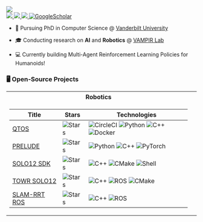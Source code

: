 <a href="https://github.com/alexyskoutnev">
    <img src="https://github-stats-alpha.vercel.app/api?username=alexyskoutnev&cc=22272e&tc=37BCF6&ic=fff&bc=0000">
</a>


<div>
<a href="https://alexyskoutnev.github.io/">
    <img src="https://img.shields.io/badge/Website-alexyskoutnev.github.io-green?style=flat-square">
</a>  
<a href="https://www.linkedin.com/in/alexyskoutnev/">
    <img src="https://img.shields.io/badge/-Linkedin-blue?style=flat-square&logo=linkedin">
</a>
<a href="mailto:alexyskoutnev@gmail.com">
    <img src="https://img.shields.io/badge/-Email-red?style=flat-square&logo=gmail&logoColor=white">
</a>
<a href='https://scholar.google.com/citations?user=QhnjZwAAAAJ&user=_QhnjZwAAAAJ' target="_blank">
    <img alt='GoogleScholar' src='https://img.shields.io/badge/Scholar-100000?style=flat&logo=GoogleScholar&logoColor=white&&color=0181FF'>
</a>
</div>

* 📖 Pursuing PhD in Computer Science @ [Vanderbilt University](https://www.vanderbilt.edu/)

* 🎓 Conducting research on **AI** and **Robotics** @ [VAMPIR Lab](https://vampir-lab.github.io/)

* 💻 Currently building Multi-Agent Reinforcement Learning Policies for Humanoids!

### 🖥️ Open-Source Projects
<table>
<tr><th>Robotics</th></tr>
<tr><td>

|Title | Stars | Technologies|
|--|--|--|
| [QTOS](https://github.com/drkostas/Minecraft-AI) | <img alt="Stars" src="https://img.shields.io/github/stars/alexyskoutnev/Quadruped-Trajectory-Optimization-Stack?style=flat-square&labelColor=black"/> | ![CircleCI](https://img.shields.io/badge/CI-black?style=flat-square&logo=circleci) ![Python](https://img.shields.io/badge/Python-3776AB?style=flat-square&logo=python&logoColor=white) ![C++](https://img.shields.io/badge/C++-00599C?style=flat-square&logo=cplusplus&logoColor=white) ![Docker](https://img.shields.io/badge/Docker-2496ED?style=flat-square&logo=docker&logoColor=white) |
[PRELUDE](https://github.com/UT-Austin-RPL/PRELUDE) | <img alt="Stars" src="https://img.shields.io/github/stars/UT-Austin-RPL/PRELUDE?style=flat-square&labelColor=black"/> | ![Python](https://img.shields.io/badge/Python-3776AB?style=flat-square&logo=python&logoColor=white) ![C++](https://img.shields.io/badge/C++-00599C?style=flat-square&logo=cplusplus&logoColor=white) ![PyTorch](https://img.shields.io/badge/PyTorch-EE4C2C?style=flat-square&logo=pytorch&logoColor=white)|
| [SOLO12 SDK](https://github.com/Alexyskoutnev/SOLO12_SDK) | <img alt="Stars" src="https://img.shields.io/github/stars/Alexyskoutnev/SOLO12_SDK?style=flat-square&labelColor=black"/> | ![C++](https://img.shields.io/badge/C++-00599C?style=flat-square&logo=cplusplus&logoColor=white) ![CMake](https://img.shields.io/badge/CMake-064F8C?style=flat-square&logo=cmake&logoColor=white) ![Shell](https://img.shields.io/badge/Shell-4EAA25?style=flat-square&logo=gnu-bash&logoColor=white) |
| [TOWR SOLO12](https://github.com/Alexyskoutnev/towr_solo12) | <img alt="Stars" src="https://img.shields.io/github/stars/Alexyskoutnev/SOLO12_SDK?style=flat-square&labelColor=black"/> | ![C++](https://img.shields.io/badge/C++-00599C?style=flat-square&logo=cplusplus&logoColor=white) ![ROS](https://img.shields.io/badge/ROS-22314E?style=flat-square&logo=ros&logoColor=white) ![CMake](https://img.shields.io/badge/CMake-064F8C?style=flat-square&logo=cmake&logoColor=white) |
| [SLAM-RRT ROS](https://github.com/Alexyskoutnev/SLAM-RRT-Navigation-Stack) | <img alt="Stars" src="https://img.shields.io/github/stars/Alexyskoutnev/SLAM-RRT-Navigation-Stack?style=flat-square&labelColor=black"/> | ![C++](https://img.shields.io/badge/C++-00599C?style=flat-square&logo=cplusplus&logoColor=white) ![ROS](https://img.shields.io/badge/ROS-22314E?style=flat-square&logo=ros&logoColor=white) |

</td><td>

</td></tr> </table>
